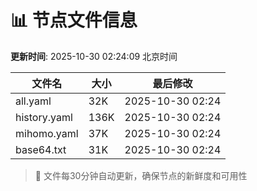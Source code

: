 # 📊 节点文件信息

**更新时间**: 2025-10-30 02:24:09 北京时间

| 文件名 | 大小 | 最后修改 |
|--------|------|----------|
| all.yaml | 32K | 2025-10-30 02:24 |
| history.yaml | 136K | 2025-10-30 02:24 |
| mihomo.yaml | 37K | 2025-10-30 02:24 |
| base64.txt | 31K | 2025-10-30 02:24 |

> 🔄 文件每30分钟自动更新，确保节点的新鲜度和可用性
